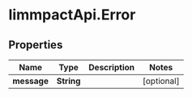 # IimmpactApi.Error

## Properties
Name | Type | Description | Notes
------------ | ------------- | ------------- | -------------
**message** | **String** |  | [optional] 


